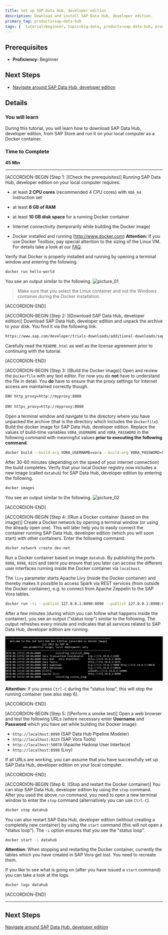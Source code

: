 ```yaml
---
title: Set up SAP Data Hub, developer edition
description: Download and install SAP Data Hub, developer edition.
primary_tag: products>sap-data-hub
tags: [  tutorial>beginner, topic>big-data, products>sap-data-hub, products>sap-vora ]
---
```


## Prerequisites  
 - **Proficiency:** Beginner

## Next Steps
 - [Navigate around SAP Data Hub, developer edition](https://www.sap.com/developer/tutorials/datahub-docker-navigation.html)


## Details
### You will learn  
During this tutorial, you will learn how to download SAP Data Hub, developer edition, from SAP Store and run it on your local computer as a Docker container.

### Time to Complete
**45 Min**

---

[ACCORDION-BEGIN [Step 1: ](Check the prerequisites)]
Running SAP Data Hub, developer edition on your local computer requires:

* at least **2 CPU cores** (recommended 4 CPU cores) with `X86_64` instruction set

* at least **8 GB of RAM**

* at least **10 GB disk space** for a running Docker container

* Internet connectivity (temporarily while building the Docker image)

* Docker installed and running (http://www.docker.com)
  **Attention:** If you use Docker Toolbox, pay special attention to the sizing of the Linux VM. For details take a look at our [FAQ](http://blogs.sap.com/2017/12/06/faqs-for-sap-data-hub-developer-edition).

Verify that Docker is properly installed and running by opening a terminal window and entering the following.

```sh
docker run hello-world
```

You see an output similar to the following.
![picture_01](./datahub-docker-setup_01.png)

>Make sure that you select the Linux container and not the Windows container during the Docker installation.

[ACCORDION-END]

[ACCORDION-BEGIN [Step 2: ](Download SAP Data Hub, developer edition)]
Download SAP Data Hub, developer edition and unpack the archive to your disk. You find it via the following link.

```sh
https://www.sap.com/developer/trials-downloads/additional-downloads/sap-data-hub-developer-edition-1-4-15004.html
```

Carefully read the `README.html` as well as the license agreement prior to continuing with the tutorial.

[ACCORDION-END]


[ACCORDION-BEGIN [Step 3: ](Build the Docker image)]
Open and review the `Dockerfile` with any text editor. For now you do **not** have to understand the file in detail. You **do** have to ensure that the proxy settings for Internet access are maintained correctly though.

```sh
ENV http_proxy=http://myproxy:8080

ENV https_proxy=http://myproxy:8080
```

Open a terminal window and navigate to the directory where you have unpacked the archive (that is the directory which includes the `Dockerfile`). Build the docker image for SAP Data Hub, developer edition. Replace the values of build-time variables `VORA_USERNAME` and `VORA_PASSWORD` in the following command with meaningful values **prior to executing the following command**.

```sh
docker build --build-arg VORA_USERNAME=vora --build-arg VORA_PASSWORD=SomeNicePassword19920706 --tag datahub .
```

After 30-60 minutes (depending on the speed of your internet connection) the build completes. Verify that your local Docker registry now includes a new image (called `datahub`) for SAP Data Hub, developer edition by entering the following.

```sh
docker images
```
You see an output similar to the following.
![picture_02](./datahub-docker-setup_02.png)  

[ACCORDION-END]

[ACCORDION-BEGIN [Step 4: ](Run a Docker container (based on the image))]
Create a Docker network by opening a terminal window (or using the already open one). This will later help you to easily connect the container running SAP Data Hub, developer edition (which you will soon start) with other containers. Enter the following command.

```sh
docker network create dev-net
```

Run a Docker container based on image `datahub`. By publishing the ports `8090`, `8998`, `9225` and `50070` you ensure that you later can access the different user interfaces running inside the Docker container via `localhost`.

The `livy` parameter starts Apache Livy (inside the Docker container) and thereby makes it possible to access Spark via REST services (from outside the Docker container), e.g. to connect from Apache Zeppelin to the SAP Vora tables.

```sh
docker run -ti --publish 127.0.0.1:8090:8090 --publish 127.0.0.1:8998:8998 --publish 127.0.0.1:9225:9225 --publish 127.0.0.1:50070:50070 --name datahub --hostname datahub --network dev-net datahub run --agree-to-sap-license --hdfs --livy
```

After a few minutes (during which you can follow what happens inside the container), you see an output ("status loop") similar to the following. The output refreshes every minute and indicates that all services related to SAP Data Hub, developer edition are running.

![picture_03](./datahub-docker-setup_03.png)  

**Attention:** If you press `Ctrl-C` during the "status loop", this will stop the running container (see also step 6).

[ACCORDION-END]

[ACCORDION-BEGIN [Step 5: ](Perform a smoke test)]
Open a web browser and test the following URLs (where necessary enter **Username** and **Password** which you have set while building the Docker image):

* `http://localhost:8090` (SAP Data Hub Pipeline Modeler)
* `http://localhost:9225` (SAP Vora Tools)
* `http://localhost:50070` (Apache Hadoop User Interface)
* `http://localhost:8998` (Livy)

If all URLs are working, you can assume that you have successfully set up SAP Data Hub, developer edition on your local computer.

[ACCORDION-END]

[ACCORDION-BEGIN [Step 6: ](Stop and restart the Docker container)]
You can stop SAP Data Hub, developer edition by using the `stop` command. After you used the above `run` command, you need to open a new terminal window to enter the `stop` command (alternatively you can use `Ctrl-C`).

```sh
docker stop datahub
```

You can also restart SAP Data Hub, developer edition (without creating a completely new container) by using the `start` command (this will not open a "status loop"). The `-i` option ensures that you see the "status loop".

```sh
docker start -i datahub
```

**Attention**: When stopping and restarting the Docker container, currently the tables which you have created in SAP Vora get lost. You need to recreate them.


If you like to see what is going on (after you have issued a `start` command) you can take a look at the logs.

```sh
docker logs datahub
```

[ACCORDION-END]

---

## Next Steps
[Navigate around SAP Data Hub, developer edition](https://www.sap.com/developer/tutorials/datahub-docker-navigation.html)
